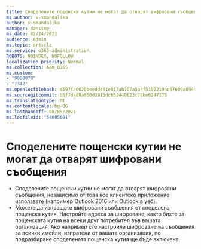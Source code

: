 ```yaml
---
title: Споделените пощенски кутии не могат да отварят шифровани съобщения
ms.author: v-smandalika
author: v-smandalika
manager: dansimp
ms.date: 02/24/2021
audience: Admin
ms.topic: article
ms.service: o365-administration
ROBOTS: NOINDEX, NOFOLLOW
localization_priority: Normal
ms.collection: Adm_O365
ms.custom:
- "9000078"
- "7342"
ms.openlocfilehash: d597fa0020beedd481e017ab707a5a4f5192219ac87609a894d8ba7345ce3110
ms.sourcegitcommit: b5f7da89a650d2915dc652449623c78be6247175
ms.translationtype: MT
ms.contentlocale: bg-BG
ms.lasthandoff: 08/05/2021
ms.locfileid: "54005691"
---
```

# <a name="shared-mailboxes-cant-open-encrypted-messages"></a>Споделените пощенски кутии не могат да отварят шифровани съобщения

- Споделените пощенски кутии не могат да отварят шифровани съобщения, независимо от това кое клиентско приложение използвате (например Outlook 2016 или Outlook в уеб).
- Можете да изпращате шифровани съобщения от споделена пощенска кутия. Настройте адреса за шифроване, както бихте за пощенската кутия на всеки друг потребител във вашата организация. Ако например сте настроили шифроване на съобщения за всички имейли, изпратени от вашата организация, по подразбиране споделената пощенска кутия ще бъде включена.

